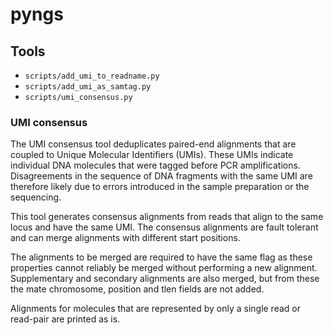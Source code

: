 pyngs
=====

Tools
-----

* `scripts/add_umi_to_readname.py`
* `scripts/add_umi_as_samtag.py`
* `scripts/umi_consensus.py`

### UMI consensus

The UMI consensus tool deduplicates paired-end alignments that are coupled
to Unique Molecular Identifiers (UMIs). These UMIs indicate individual DNA
molecules that were tagged before PCR amplifications. Disagreements in the
sequence of DNA fragments with the same UMI are therefore likely due to
errors introduced in the sample preparation or the sequencing.

This tool generates consensus alignments from reads that align to the same
locus and have the same UMI. The consensus alignments are fault tolerant and
can merge alignments with different start positions.

The alignments to be merged are required to have the same flag as these properties
cannot reliably be merged without performing a new alignment. Supplementary and
secondary alignments are also merged, but from these the mate chromosome, position
and tlen fields are not added.

Alignments for molecules that are represented by only a single read or read-pair
are printed as is.
